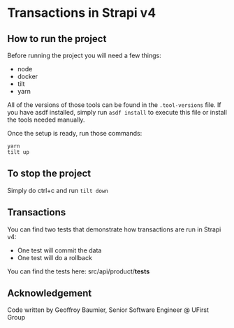 # Transactions in Strapi v4

## How to run the project
Before running the project you will need a few things:
- node 
- docker
- tilt
- yarn

All of the versions of those tools can be found in the `.tool-versions` file.
If you have asdf installed, simply run `asdf install` to execute this file or install the tools needed manually.


Once the setup is ready, run those commands:
```
yarn
tilt up
```

## To stop the project
Simply do ctrl+c and run `tilt down`

## Transactions
You can find two tests that demonstrate how transactions are run in Strapi v4:
- One test will commit the data
- One test will do a rollback

You can find the tests here: src/api/product/__tests__

## Acknowledgement

Code written by Geoffroy Baumier, Senior Software Engineer @ UFirst Group
